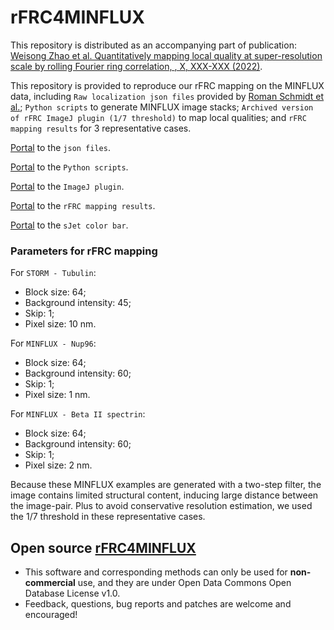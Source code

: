 # rFRC4MINFLUX

This repository is distributed as an accompanying part of publication: [Weisong Zhao et al. Quantitatively mapping local quality at super-resolution scale by rolling Fourier ring correlation, <!-- Nature Biotechnology -->, X, XXX-XXX (2022)](https://www.nature.com/nbt/).

This repository is provided to reproduce our rFRC mapping on the MINFLUX data, including `Raw localization json files` provided by [Roman Schmidt et al.](https://doi.org/10.1038/s41467-021-21652-z); `Python scripts` to generate MINFLUX image stacks; `Archived version of rFRC ImageJ plugin (1/7 threshold)` to map local qualities; and `rFRC mapping results` for 3 representative cases.

[Portal](https://github.com/WeisongZhao/rFRC4MINFLUX/tree/main/MINFLUXdata%20generation) to the `json files`.

[Portal](https://github.com/WeisongZhao/rFRC4MINFLUX/blob/main/MINFLUXdata%20generation/MINFLUX_split_data_scripts.py) to the `Python scripts`.

[Portal](https://github.com/WeisongZhao/rFRC4MINFLUX/raw/main/rFRC_0143_-0.2.5.jar) to the `ImageJ plugin`.

[Portal](https://github.com/WeisongZhao/rFRC4MINFLUX/tree/main/rFRC%20results) to the `rFRC mapping results`.

[Portal](https://github.com/WeisongZhao/rFRC4MINFLUX/raw/main/sJet.lut) to the `sJet color bar`.


### Parameters for rFRC mapping 

For `STORM - Tubulin`:
- Block size: 64;
- Background intensity: 45;
- Skip: 1;
- Pixel size: 10 nm.

For `MINFLUX - Nup96`:
- Block size: 64;
- Background intensity: 60;
- Skip: 1;
- Pixel size: 1 nm.

For `MINFLUX - Beta II spectrin`:
- Block size: 64;
- Background intensity: 60;
- Skip: 1;
- Pixel size: 2 nm.

Because these MINFLUX examples are generated with a two-step filter, the image contains limited structural content, inducing large distance between the image-pair. Plus to avoid conservative resolution estimation, we used the 1/7 threshold in these representative cases. 

## Open source [rFRC4MINFLUX](https://github.com/WeisongZhao/rFRC4MINFLUX)
- This software and corresponding methods can only be used for **non-commercial** use, and they are under Open Data Commons Open Database License v1.0.
- Feedback, questions, bug reports and patches are welcome and encouraged!